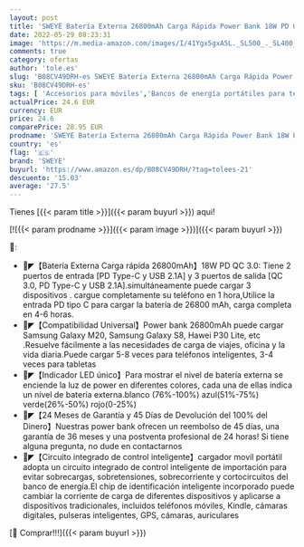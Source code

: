 ```yaml
---
layout: post
title: 'SWEYE Batería Externa 26800mAh Carga Rápida Power Bank 18W PD QC 3.0 Cargador Movil Portátil con 3 Salidas y 2 Entradas Type-C Batería Externa para Android Smartphones Tabletas etc'
date: 2022-05-29 08:23:31
image: 'https://m.media-amazon.com/images/I/41Ygx5gxA5L._SL500_._SL400_.jpg'
comments: true
category: ofertas
author: 'tole.es'
slug: 'B08CV49DRH-es SWEYE Batería Externa 26800mAh Carga Rápida Power Bank 18W...'
sku: 'B08CV49DRH-es'
tags: [ 'Accesorios para móviles','Bancos de energía portátiles para teléfonos móviles','Cargadores para móviles','Comunicación móvil y accesorios','Electrónica','android','sweye','🇪🇸', ]
actualPrice: 24.6 EUR
currency: EUR
price: 24.6
comparePrice: 28.95 EUR
prodname: 'SWEYE Batería Externa 26800mAh Carga Rápida Power Bank 18W PD QC 3.0 Cargador Movil Portátil con 3 Salidas y 2 Entradas Type-C Batería Externa para Android Smartphones Tabletas etc'
country: 'es'
flag: '🇪🇸'
brand: 'SWEYE'
buyurl: 'https://www.amazon.es/dp/B08CV49DRH/?tag=tolees-21'
descuento: '15.03'
average: '27.5'
---
```


Tienes [{{< param title >}}]({{< param buyurl >}}) aqui!

[![{{< param prodname >}}]({{< param image >}})]({{< param buyurl >}})

🔎:

- 🔋◤【Batería Externa Carga rápida 26800mAh】18W PD QC 3.0: Tiene 2 puertos de entrada [PD Type-C y USB 2.1A] y 3 puertos de salida [QC 3.0, PD Type-C y USB 2.1A].simultáneamente puede cargar 3 dispositivos . cargue completamente su teléfono en 1 hora,Utilice la entrada PD tipo C para cargar la batería de 26800 mAh, carga completa en 4-6 horas.
- 🔋◤【Compatibilidad Universal】Power bank 26800mAh puede cargar Samsung Galaxy M20, Samsung Galaxy S8, Hawei P30 Lite, etc .Resuelve fácilmente a las necesidades de carga de viajes, oficina y la vida diaria.Puede cargar 5-8 veces para teléfonos inteligentes, 3-4 veces para tabletas
- 🔋◤【Indicador LED único】Para mostrar el nivel de batería externa se enciende la luz de power en diferentes colores, cada una de ellas indica un nivel de batería externa.blanco (76%-100%) azul(51%-75%) verde(26%-50%) rojo(0-25%)
- 🔋◤【24 Meses de Garantía y 45 Días de Devolución del 100% del Dinero】Nuestras power bank ofrecen un reembolso de 45 días, una garantía de 36 meses y una postventa profesional de 24 horas! Si tiene alguna pregunta, no dude en contactarnos
- 🔋◤【Circuito integrado de control inteligente】cargador movil portátil adopta un circuito integrado de control inteligente de importación para evitar sobrecargas, sobretensiones, sobrecorriente y cortocircuitos del banco de energía.El chip de identificación inteligente incorporado puede cambiar la corriente de carga de diferentes dispositivos y aplicarse a dispositivos tradicionales, incluidos teléfonos móviles, Kindle, cámaras digitales, pulseras inteligentes, GPS, cámaras, auriculares

[🛒 Comprar!!!]({{< param buyurl >}})
